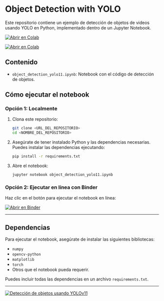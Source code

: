 # Object Detection with YOLO

Este repositorio contiene un ejemplo de detección de objetos de videos usando YOLO en Python, implementado dentro de un Jupyter Notebook.

[![Abrir en Colab](https://colab.research.google.com/assets/colab-badge.svg)](https://colab.research.google.com/drive/1AehKhC5lvYgXZhSfBg5sEFwIcW6WBY54)

<a href="https://colab.research.google.com/github/CEDNAV/object_detection_yolo11/blob/main/object_detection_yolo11.ipynb" target="_blank">
  <img src="https://colab.research.google.com/assets/colab-badge.svg" alt="Abrir en Colab">
</a>


## Contenido
- `object_detection_yolo11.ipynb`: Notebook con el código de detección de objetos.

## Cómo ejecutar el notebook

### Opción 1: Localmente
1. Clona este repositorio:
   ```bash
   git clone <URL_DEL_REPOSITORIO>
   cd <NOMBRE_DEL_REPOSITORIO>
   ```
2. Asegúrate de tener instalado Python y las dependencias necesarias. Puedes instalar las dependencias ejecutando:
   ```bash
   pip install -r requirements.txt
   ```
3. Abre el notebook:
   ```bash
   jupyter notebook object_detection_yolo11.ipynb
   ```

### Opción 2: Ejecutar en línea con Binder
Haz clic en el botón para ejecutar el notebook en línea:

[![Abrir en Binder](https://mybinder.org/badge_logo.svg)](https://mybinder.org/v2/gh/CEDNAV/object_detection_yolo11/main)

---

## Dependencias
Para ejecutar el notebook, asegúrate de instalar las siguientes bibliotecas:
- `numpy`
- `opencv-python`
- `matplotlib`
- `torch`
- Otros que el notebook pueda requerir.

Puedes incluir todas las dependencias en un archivo `requirements.txt`.

---
[![Detección de objetos usando YOLOv11](https://img.youtube.com/vi/o4WZbT8F9eY/hqdefault.jpg)](https://www.youtube.com/watch?v=o4WZbT8F9eY "Haz clic para ver el video")


